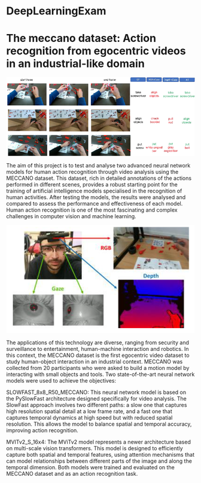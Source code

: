 # DeepLearningExam

# The meccano dataset: Action recognition from egocentric videos in an industrial-like domain

![alt text](https://github.com/francescogra/DeepLearningExam/blob/main/slide1.png)

The aim of this project is to test and analyse two advanced neural network models for human action recognition through video analysis using the MECCANO dataset. This dataset, rich in detailed annotations of the actions performed in different scenes, provides a robust starting point for the training of artificial intelligence models specialised in the recognition of human activities. 
After testing the models, the results were analysed and compared to assess the performance and effectiveness of each model. Human action recognition is one of the most fascinating and complex challenges in computer vision and machine learning. 

![alt text](https://github.com/francescogra/DeepLearningExam/blob/main/slide2.png)

The applications of this technology are diverse, ranging from security and surveillance to entertainment, human-machine interaction and robotics. In this context, the MECCANO dataset is the first egocentric video dataset to study human-object interaction in an industrial context. MECCANO was collected from 20 participants who were asked to build a motion model by interacting with small objects and tools. Two state-of-the-art neural network models were used to achieve the objectives:

SLOWFAST_8x8_R50_MECCANO: This neural network model is based on the PySlowFast architecture designed specifically for video analysis. The SlowFast approach involves two different paths: a slow one that captures high resolution spatial detail at a low frame rate, and a fast one that captures temporal dynamics at high speed but with reduced spatial resolution. This allows the model to balance spatial and temporal accuracy, improving action recognition.

MVITv2_S_16x4: The MViTv2 model represents a newer architecture based on multi-scale vision transformers. This model is designed to efficiently capture both spatial and temporal features, using attention mechanisms that can model relationships between different parts of the image and along the temporal dimension. Both models were trained and evaluated on the MECCANO dataset and as an action recognition task.

